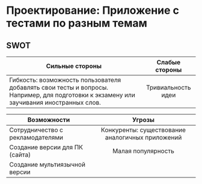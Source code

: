 Проектирование: Приложение с тестами по разным темам
=======================

SWOT
-------
| Сильные стороны  | Слабые стороны|
|---|:-:|
| Гибкость: возможность пользователя добавлять свои тесты и вопросы. Например, для подготовки к экзамену или заучивания иностранных слов.| Тривиальность идеи | 

| Возможности  | Угрозы|
|---|:-:|
| Сотрудничество с рекламодателями| Конкуренты: существование аналогичных приложений| 
|Создание версии для ПК (сайта)| Малая популярность|
|Создание мультиязычной версии||
